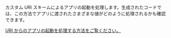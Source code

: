 ﻿カスタム URI スキームによるアプリの起動を処理します。生成されたコードでは、この方法でアプリに渡されたさまざまな値がどのように処理されるかも確認できます。

[URI からのアプリの起動を処理する方法をご覧ください。](https://docs.microsoft.com/en-us/windows/uwp/launch-resume/handle-uri-activation)
